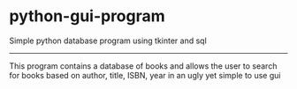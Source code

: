 # python-gui-program
Simple python database program using tkinter and sql

------------------------------

This program contains a database of books and allows the user to search for books based on author, title, ISBN, year in an ugly yet simple to use gui
